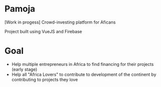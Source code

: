 # Pamoja

[Work in progess]
Crowd-investing platform for Aficans 

Project built using VueJS and Firebase

# Goal

- Help multiple entrepreneurs in Africa to find financing for their projects (early stage)
- Help all "Africa Lovers" to contribute to development of the continent by contributing to projects they love

